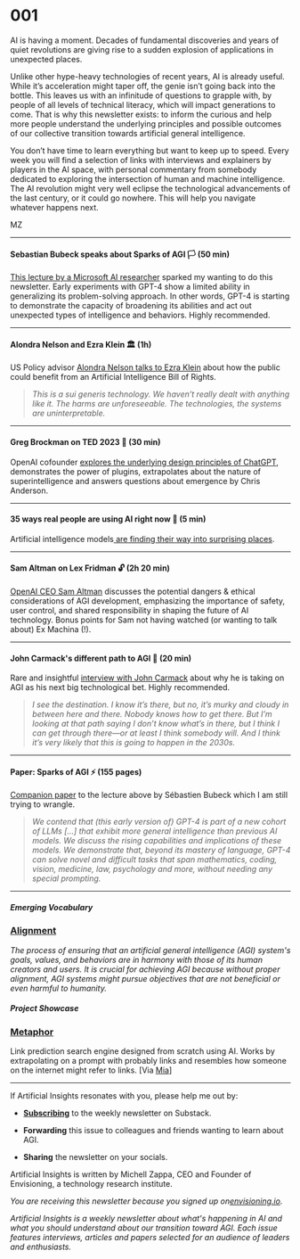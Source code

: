 # 001

AI is having a moment. Decades of fundamental discoveries and years of quiet revolutions are giving rise to a sudden explosion of applications in unexpected places.

Unlike other hype-heavy technologies of recent years, AI is already useful. While it’s acceleration might taper off, the genie isn’t going back into the bottle. This leaves us with an infinitude of questions to grapple with, by people of all levels of technical literacy, which will impact generations to come. That is why this newsletter exists: to inform the curious and help more people understand the underlying principles and possible outcomes of our collective transition towards artificial general intelligence.

You don’t have time to learn everything but want to keep up to speed. Every week you will find a selection of links with interviews and explainers by players in the AI space, with personal commentary from somebody dedicated to exploring the intersection of human and machine intelligence. The AI revolution might very well eclipse the technological advancements of the last century, or it could go nowhere. This will help you navigate whatever happens next.

MZ

* * *

#### **Sebastian Bubeck speaks about Sparks of AGI 🏳️ \(50 min\)**

[This lecture by a Microsoft AI researcher](https://www.youtube.com/watch?v=qbIk7-JPB2c) sparked my wanting to do this newsletter. Early experiments with GPT-4 show a limited ability in generalizing its problem-solving approach. In other words, GPT-4 is starting to demonstrate the capacity of broadening its abilities and act out unexpected types of intelligence and behaviors. Highly recommended.

* * *

#### **Alondra Nelson and Ezra Klein 🏛️ \(1h\)**

US Policy advisor [Alondra Nelson talks to Ezra Klein](https://www.nytimes.com/2023/04/11/opinion/ezra-klein-podcast-alondra-nelson.html) about how the public could benefit from an Artificial Intelligence Bill of Rights.

> _This is a sui generis technology. We haven’t really dealt with anything like it. The harms are unforeseeable. The technologies, the systems are uninterpretable._

* * *

#### **Greg Brockman on TED 2023 🔧 \(30 min\)**

OpenAI cofounder [explores the underlying design principles of ChatGPT](https://youtu.be/C_78DM8fG6E), demonstrates the power of plugins, extrapolates about the nature of superintelligence and answers questions about emergence by Chris Anderson.

* * *

#### **35 ways real people are using AI right now 🥌 \(5 min\)**

Artificial intelligence models[ are finding their way into surprising places](https://www.nytimes.com/interactive/2023/04/14/upshot/up-ai-uses.html).

* * *

#### **Sam Altman on Lex Fridman 🔓 \(2h 20 min\)**

[OpenAI CEO Sam Altman](https://youtube.com/watch?v=L_Guz73e6fw) discusses the potential dangers & ethical considerations of AGI development, emphasizing the importance of safety, user control, and shared responsibility in shaping the future of AI technology. Bonus points for Sam not having watched \(or wanting to talk about\) Ex Machina \(\!\).

* * *

#### **John Carmack's different path to AGI 👀 \(20 min\)**

Rare and insightful [interview with John Carmack](https://dallasinnovates.com/exclusive-qa-john-carmacks-different-path-to-artificial-general-intelligence/) about why he is taking on AGI as his next big technological bet. Highly recommended.

> _I see the destination. I know it’s there, but no, it’s murky and cloudy in between here and there. Nobody knows how to get there. But I’m looking at that path saying I don’t know what’s in there, but I think I can get through there—or at least I think somebody will. And I think it’s very likely that this is going to happen in the 2030s._

* * *

#### **Paper: Sparks of AGI ⚡️ \(155 pages\)**

[Companion paper](https://arxiv.org/abs/2303.12712) to the lecture above by Sébastien Bubeck which I am still trying to wrangle.

> _We contend that \(this early version of\) GPT-4 is part of a new cohort of LLMs \[…\] that exhibit more general intelligence than previous AI models. We discuss the rising capabilities and implications of these models. We demonstrate that, beyond its mastery of language, GPT-4 can solve novel and difficult tasks that span mathematics, coding, vision, medicine, law, psychology and more, without needing any special prompting._

* * *

##### Emerging Vocabulary

### **[Alignment](https://en.wikipedia.org/wiki/AI_alignment)**

_The process of ensuring that an artificial general intelligence \(AGI\) system's goals, values, and behaviors are in harmony with those of its human creators and users. It is crucial for achieving AGI because without proper alignment, AGI systems might pursue objectives that are not beneficial or even harmful to humanity._

##### **Project Showcase**

### **[Metaphor](https://metaphor.systems)**

Link prediction search engine designed from scratch using AI. Works by extrapolating on a prompt with probably links and resembles how someone on the internet might refer to links. \[Via [Mia](https://linktr.ee/miasea)\]

* * *

If Artificial Insights resonates with you, please help me out by:

* **[Subscribing](http://newsletter.envisioning.io)** to the weekly newsletter on Substack.

* **Forwarding** this issue to colleagues and friends wanting to learn about AGI.

* **Sharing** the newsletter on your socials.

Artificial Insights is written by Michell Zappa, CEO and Founder of Envisioning, a technology research institute.

_You are receiving this newsletter because you signed up on[envisioning.io](https://envisioning.io)._

_Artificial Insights is a weekly newsletter about what's happening in AI and what you should understand about our transition toward AGI. Each issue features interviews, articles and papers selected for an audience of leaders and enthusiasts._
